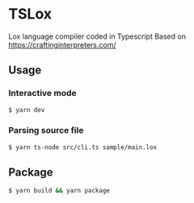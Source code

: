 # TSLox
Lox language compiler coded in Typescript
Based on <https://craftinginterpreters.com/>

## Usage

### Interactive mode
```sh
$ yarn dev
```

### Parsing source file
```sh
$ yarn ts-node src/cli.ts sample/main.lox
```

## Package
```sh
$ yarn build && yarn package
```